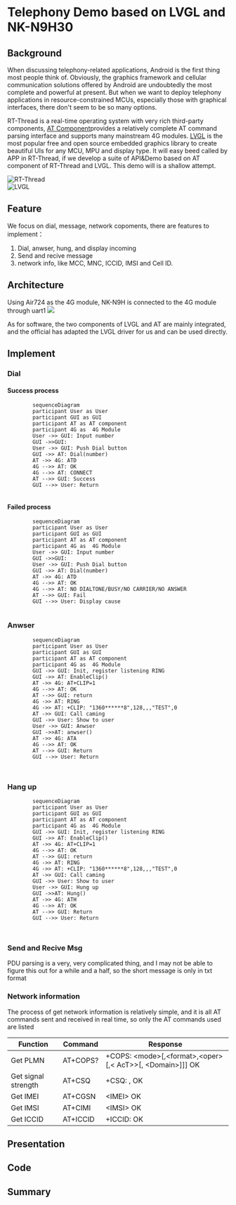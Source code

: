 # Telephony Demo based on LVGL and NK-N9H30
## Background
When discussing telephony-related applications, Android is the first thing most people think of. Obviously, the graphics framework and cellular communication solutions offered by Android are undoubtedly the most complete and powerful at present. But when we want to deploy telephony applications in resource-constrained MCUs, especially those with graphical interfaces, there don't seem to be so many options.

RT-Thread is a real-time operating system with very rich third-party components, [AT Component](https://www.rt-thread.org/document/site/#/rt-thread-version/rt-thread-standard/programming-manual/at/at)provides a relatively complete AT command parsing interface and supports many mainstream 4G modules. [LVGL](https://lvgl.io/) is the most popular free and open source embedded graphics library to create beautiful UIs for any MCU, MPU and display type. It will easy beed called by APP in RT-Thread, if we develop a suite of API&Demo based on AT component of RT-Thread and LVGL. This demo will is a shallow attempt.

![RT-Thread](https://club.rt-thread.org/assets/addons/askrt/img/logo.png)  
![LVGL](https://lvgl.io/assets/images/logo_lvgl_white.png)

## Feature
We focus on dial, message, network copoments, there are features to implement：
1. Dial, anwser, hung, and display incoming 
2. Send and recive message
3. network info, like MCC, MNC, ICCID, IMSI and Cell ID.
## Architecture
Using Air724 as the 4G module, NK-N9H is connected to the 4G module through uart1
![](./)

As for software, the two components of LVGL and AT are mainly integrated, and the official has adapted the LVGL driver for us and can be used directly.

## Implement
### Dial
#### Success process
```mermaid
	    sequenceDiagram
        participant User as User
	    participant GUI as GUI
	    participant AT as AT component
	    participant 4G as  4G Module
        User ->> GUI: Input number
        GUI ->>GUI: 
        User ->> GUI: Push Dial button
        GUI ->> AT: Dial(number) 
        AT ->> 4G: ATD
        4G -->> AT: OK
        4G -->> AT: CONNECT
        AT -->> GUI: Success
        GUI -->> User: Return
	    
```

#### Failed process
```mermaid
	    sequenceDiagram
        participant User as User
	    participant GUI as GUI
	    participant AT as AT component
	    participant 4G as  4G Module
        User ->> GUI: Input number
        GUI ->>GUI: 
        User ->> GUI: Push Dial button
        GUI ->> AT: Dial(number) 
        AT ->> 4G: ATD
        4G -->> AT: OK
        4G -->> AT: NO DIALTONE/BUSY/NO CARRIER/NO ANSWER
        AT -->> GUI: Fail
        GUI -->> User: Display cause
	    
```
### Anwser
```mermaid
	    sequenceDiagram
        participant User as User
	    participant GUI as GUI
	    participant AT as AT component
	    participant 4G as  4G Module
        GUI ->> GUI: Init, register listening RING
        GUI ->> AT: EnableClip()
        AT ->> 4G: AT+CLIP=1
        4G -->> AT: OK
        AT -->> GUI: return
        4G ->> AT: RING
        4G ->> AT: +CLIP: "1360******8",128,,,"TEST",0
        AT ->> GUI: Call caming
        GUI ->> User: Show to user
        User ->> GUI: Anwser
        GUI ->>AT: anwser()
        AT ->> 4G: ATA
        4G -->> AT: OK
        AT -->> GUI: Return
        GUI -->> User: Return

	    
```

### Hang up
```mermaid
	    sequenceDiagram
        participant User as User
	    participant GUI as GUI
	    participant AT as AT component
	    participant 4G as  4G Module
        GUI ->> GUI: Init, register listening RING
        GUI ->> AT: EnableClip()
        AT ->> 4G: AT+CLIP=1
        4G -->> AT: OK
        AT -->> GUI: return
        4G ->> AT: RING
        4G ->> AT: +CLIP: "1360******8",128,,,"TEST",0
        AT ->> GUI: Call caming
        GUI ->> User: Show to user
        User ->> GUI: Hung up
        GUI ->>AT: Hung()
        AT ->> 4G: ATH
        4G -->> AT: OK
        AT -->> GUI: Return
        GUI -->> User: Return

	    
```
### Send and Recive Msg
PDU parsing is a very, very complicated thing, and I may not be able to figure this out for a while and a half, so the short message is only in txt format

### Network information
The process of get network information is relatively simple, and it is all AT commands sent and received in real time, so only the AT commands used are listed

| Function | Command | Response |
| -- | -- | -- |
| Get PLMN | AT+COPS? | +COPS: \<mode\>[,\<format\>,\<oper\>[,< AcT>>[, <Domain\>]]] OK
| Get signal strength | AT+CSQ | +CSQ: <rssi>,<ber> OK
| Get IMEI | AT+CGSN | \<IMEI\> OK
| Get IMSI | AT+CIMI | \<IMSI\> OK
| Get ICCID | AT+ICCID | +ICCID:<iccid> OK



## Presentation

## Code

## Summary
